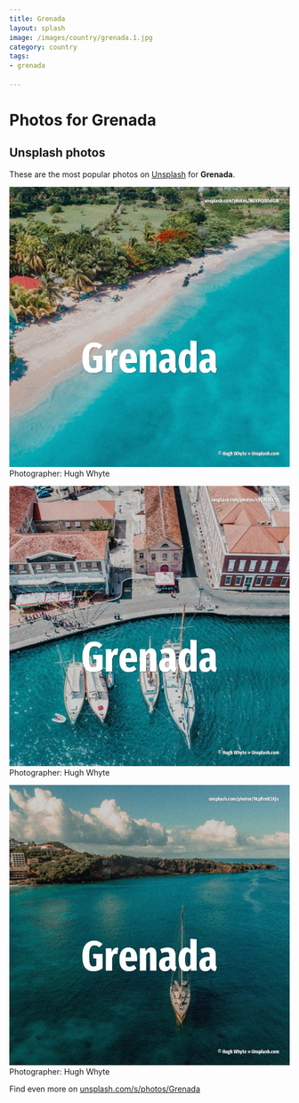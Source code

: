 ```yaml
---
title: Grenada
layout: splash
image: /images/country/grenada.1.jpg
category: country
tags:
- grenada

---
```

# Photos for Grenada
 
## Unsplash photos
These are the most popular photos on [Unsplash](https://unsplash.com) for **Grenada**.
 
![Grenada](/images/country/grenada.1.jpg)
Photographer:  Hugh Whyte
 
![Grenada](/images/country/grenada.2.jpg)
Photographer:  Hugh Whyte
 
![Grenada](/images/country/grenada.3.jpg)
Photographer:  Hugh Whyte
 
Find even more on [unsplash.com/s/photos/Grenada](https://unsplash.com/s/photos/Grenada)
 

